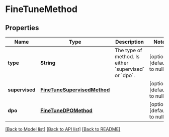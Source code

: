 # FineTuneMethod
## Properties

| Name | Type | Description | Notes |
|------------ | ------------- | ------------- | -------------|
| **type** | **String** | The type of method. Is either &#x60;supervised&#x60; or &#x60;dpo&#x60;. | [optional] [default to null] |
| **supervised** | [**FineTuneSupervisedMethod**](FineTuneSupervisedMethod.md) |  | [optional] [default to null] |
| **dpo** | [**FineTuneDPOMethod**](FineTuneDPOMethod.md) |  | [optional] [default to null] |

[[Back to Model list]](../README.md#documentation-for-models) [[Back to API list]](../README.md#documentation-for-api-endpoints) [[Back to README]](../README.md)

